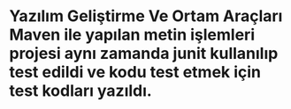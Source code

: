 # Yazılım Geliştirme Ve Ortam Araçları Maven ile yapılan metin işlemleri projesi aynı zamanda junit kullanılıp test edildi ve kodu test etmek için test kodları yazıldı.
